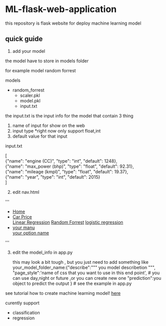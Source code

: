 # ML-flask-web-application

this repository is flask website for deploy machine learning model

## quick guide

1. add your model

the model have to store in models folder

for example model random forrest

models
  - random_forrest
    - scaler.pkl
    - model.pkl
    - input.txt
   
the input.txt is the input info for the model that contain 3 thing 
1. name of input for show on the web
2. input type *right now only support float,int
3. default value for that input

input.txt

[  
{"name": "engine (CC)", "type": "int", "default": 1248},  
{"name": "max_power (bhp)", "type": "float", "default": 92.31},  
{"name": "mileage (kmpl)", "type": "float", "default": 19.37},  
{"name": "year", "type": "int", "default": 2015}  
]  


2. edit nav.html

'''
<nav>
    <ul>
        <li><a href="/">Home</a></li>
        <li class="dropdown">
            <a href="#">Car Price</a>
            <div class="dropdown-content">
                <a href="{{ url_for('ml_predict', model_name='linear_regression') }}">Linear Regression</a>
                <a href="{{ url_for('ml_predict', model_name='random_forrest') }}">Random Forrest</a>
                <a href="{{ url_for('ml_predict', model_name='logistic_regression') }}">logistic regression</a>
            </div>
        </li>
        <li class="dropdown">
            <a href="#">your manu</a>
            <div class="dropdown-content">
                <a href="{{ url_for('ml_predict', model_name='your model foler name') }}">your option name</a>
            </div>
        </li>
    </ul>
</nav>
'''

3. edit the model_info in app.py

   this may look a bit tough , but you just need to add something like
   your_model_folder_name:{"describe":"""
                                     you model describetion
                                      """,
                                "page_style":'name of css that you want to use in this end point', # you can use day,night or future ,or you can create new one
                                "prediction":you object to predict the output } # see the example in app.py
   

see tutorial how to create machine learning model! [here](https://github.com/iforgeti/ML-homework.git)

curently support 
- classification
- regression

